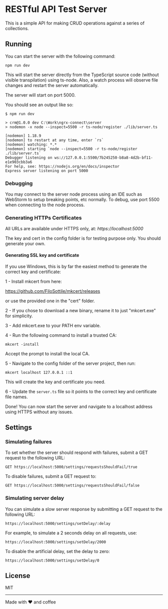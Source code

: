 # RESTful API Test Server

This is a simple API for making CRUD operations against a series of collections.

## Running

You can start the server with the following command:

`npm run dev`

This will start the server directly from the TypeScript source code (without visible transpilation) using ts-node. Also, a watch process will
observe file changes and restart the server automatically.

The server will start on port 5000.

You should see an output like so:

```
$ npm run dev

> crm@1.0.0 dev C:\Work\ngrx-connect\server
> nodemon -x node --inspect=5500 -r ts-node/register ./lib/server.ts

[nodemon] 1.18.9
[nodemon] to restart at any time, enter `rs`
[nodemon] watching: *.*
[nodemon] starting `node --inspect=5500 -r ts-node/register ./lib/server.ts`
Debugger listening on ws://127.0.0.1:5500/7b245250-b8a8-4d2b-bf11-e1e903cbb3a6
For help, see: https://nodejs.org/en/docs/inspector
Express server listening on port 5000
```

### Debugging

You may connect to the server node process using an IDE such as WebStorm to setup breaking points, etc normally. To debug, use port 5500 when
connecting to the node process.

### Generating HTTPs Certificates

All URLs are available under HTTPS only, at: *https://localhost:5000*

The key and cert in the config folder is for testing purpose only. You should generate your own.

#### Generating SSL key and certificate

If you use Windows, this is by far the easiest method to generate the correct key and certificate:

1 - Install mkcert from here:

https://github.com/FiloSottile/mkcert/releases

or use the provided one in the "cert" folder.

2 - If you chose to download a new binary, rename it to just "mkcert.exe" for simplicity.

3 - Add mkcert.exe to your PATH env variable.

4 - Run the following command to install a trusted CA:

`mkcert -install`

Accept the prompt to install the local CA.

5 - Navigate to the config folder of the server project, then run:

`mkcert localhost 127.0.0.1 ::1`

This will create the key and certificate you need.

6 - Update the `server.ts` file so it points to the correct key and certificate file names.

Done! You can now start the server and navigate to a localhost address using HTTPS without any issues.


## Settings

### Simulating failures

To set whether the server should respond with failures, submit a GET request to the following URL:

`GET https://localhost:5000/settings/requestsShouldFail/true`

To disable failures, submit a GET request to:

`GET https://localhost:5000/settings/requestsShouldFail/false`

### Simulating server delay

You can simulate a slow server response by submitting a GET request to the following URL:

`https://localhost:5000/settings/setDelay/:delay`

For example, to simulate a 2 seconds delay on all requests, use:

`https://localhost:5000/settings/setDelay/2000`

To disable the artificial delay, set the delay to zero:

`https://localhost:5000/settings/setDelay/0`


## License

MIT

--------------

Made with ❤ and coffee

